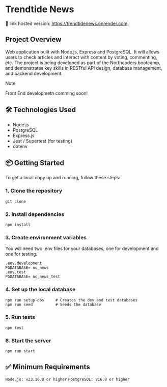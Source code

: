 # Trendtide News

🔗 link hosted version: https://trendtidenews.onrender.com

## Project Overview

Web application built with Node.js, Express and PostgreSQL. It will allows users to check articles and interact with content by voting, commenting, etc. The project is being developed as part of the Northcoders bootcamp, and demonstrates key skills in RESTful API design, database management, and backend development.

> [!NOTE]
> Front End developmetn comming soon!

## 🛠️ Technologies Used

- Node.js
- PostgreSQL
- Express.js
- Jest / Supertest (for testing)
- dotenv


## 📦 Getting Started

To get a local copy up and running, follow these steps:
### 1. Clone the repository
```
git clone
```

### 2. Install dependencies
```
npm install
```

### 3. Create environment variables
You will need two .env files for your databases, one for development and one for testing.
```
.env.development
PGDATABASE= nc_news
.env.test
PGDATABASE= nc_news_test
```

### 4. Set up the local database
```
npm run setup-dbs     # Creates the dev and test databases
npm run seed          # Seeds the database
```
### 5. Run tests
```
npm test
```

###  6.  Start the server
```
npm run start
```

## ✅ Minimum Requirements
`Node.js: v23.10.0 or higher`
`PostgreSQL: v16.8 or higher`
